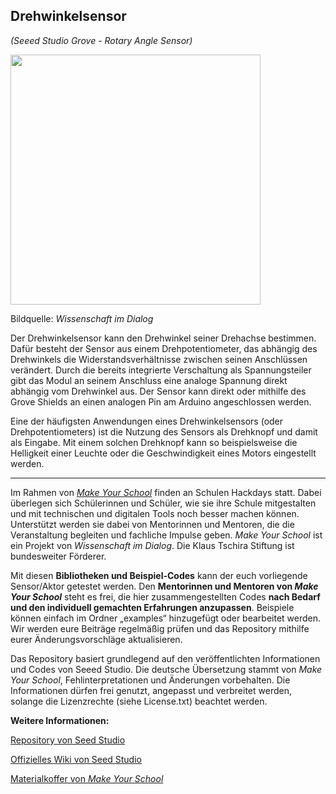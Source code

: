 Drehwinkelsensor
----
*(Seeed Studio Grove - Rotary Angle Sensor)*

<img src=https://www.makeyourschool.de/wp-content/uploads/2018/10/21_drehwinkelsensor-1024x1024.jpg width=400px>

Bildquelle: *Wissenschaft im Dialog*

Der Drehwinkelsensor kann den Drehwinkel seiner Drehachse bestimmen. Dafür besteht der Sensor aus einem Drehpotentiometer, das abhängig des Drehwinkels die Widerstandsverhältnisse zwischen seinen Anschlüssen verändert. Durch die bereits integrierte Verschaltung als Spannungsteiler gibt das Modul an seinem Anschluss eine analoge Spannung direkt abhängig vom Drehwinkel aus. Der Sensor kann direkt oder mithilfe des Grove Shields an einen analogen Pin am Arduino angeschlossen werden.

Eine der häufigsten Anwendungen eines Drehwinkelsensors (oder Drehpotentiometers) ist die Nutzung des Sensors als Drehknopf und damit als Eingabe. Mit einem solchen Drehknopf kann so beispielsweise die Helligkeit einer Leuchte oder die Geschwindigkeit eines Motors eingestellt werden.

----

Im Rahmen von [*Make Your School*](https://www.makeyourschool.de/) finden an Schulen Hackdays statt. Dabei überlegen sich Schülerinnen und Schüler, wie sie ihre Schule mitgestalten und mit technischen und digitalen Tools noch besser machen können. Unterstützt werden sie dabei von Mentorinnen und Mentoren, die die Veranstaltung begleiten und fachliche Impulse geben. *Make Your School* ist ein Projekt von *Wissenschaft im Dialog*. Die Klaus Tschira Stiftung ist bundesweiter Förderer.

Mit diesen **Bibliotheken und Beispiel-Codes** kann der euch vorliegende Sensor/Aktor getestet werden. Den **Mentorinnen und Mentoren von *Make Your School*** steht es frei, die hier zusammengestellten Codes **nach Bedarf und den individuell gemachten Erfahrungen anzupassen**. Beispiele können einfach im Ordner „examples“ hinzugefügt oder bearbeitet werden. Wir werden eure Beiträge regelmäßig prüfen und das Repository mithilfe eurer Änderungsvorschläge aktualisieren.

Das Repository basiert grundlegend auf den veröffentlichten Informationen und Codes von Seeed Studio. Die deutsche Übersetzung stammt von *Make Your School*, Fehlinterpretationen und Änderungen vorbehalten. Die Informationen dürfen frei genutzt, angepasst und verbreitet werden, solange die Lizenzrechte (siehe License.txt) beachtet werden.


**Weitere Informationen:**

[Repository von Seed Studio](https://github.com/Seeed-Studio/Rotary_Angle_Sensor)

[Offizielles Wiki von Seed Studio](http://wiki.seeedstudio.com/Grove-Rotary_Angle_Sensor/)

[Materialkoffer von *Make Your School*](https://www.makeyourschool.de/material/drehwinkelsensor/)
